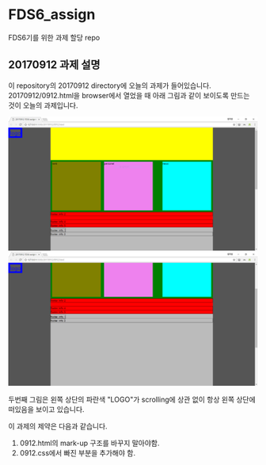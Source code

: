 # FDS6_assign
FDS6기를 위한 과제 할당 repo

## 20170912 과제 설명

이 repository의 20170912 directory에 오늘의 과제가 들어있습니다.
20170912/0912.html을 browser에서 열었을 때 아래 그림과 같이 보이도록 만드는 것이 오늘의 과제입니다.

![ex1](img/20170912/20170912_FDS6_assign_A01.PNG)
![ex2](img/20170912/20170912_FDS6_assign_A02.PNG)

두번째 그림은 왼쪽 상단의 파란색 "LOGO"가 scrolling에 상관 없이 항상 왼쪽 상단에 떠있음을 보이고 있습니다.

이 과제의 제약은 다음과 같습니다.

1. 0912.html의 mark-up 구조를 바꾸지 말아야함.
1. 0912.css에서 빠진 부분을 추가해야 함.